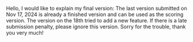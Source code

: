 Hello, I would like to explain my final version:
The last version submitted on Nov 17, 2024 is already a finished version and can be used as the scoring version.
The version on the 18th tried to add a new feature. If there is a late submission penalty, please ignore this version.
Sorry for the trouble, thank you very much!